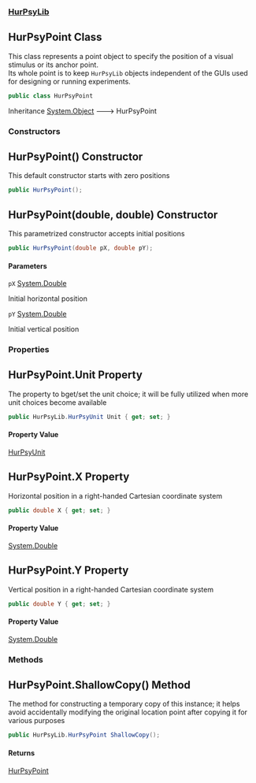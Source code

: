 ### [HurPsyLib](HurPsyLib.md 'HurPsyLib')

## HurPsyPoint Class

This class represents a point object to specify the position of a visual stimulus or its anchor point.  
Its whole point is to keep `HurPsyLib` objects independent of the GUIs used for designing or running experiments.

```csharp
public class HurPsyPoint
```

Inheritance [System.Object](https://docs.microsoft.com/en-us/dotnet/api/System.Object 'System.Object') &#129106; HurPsyPoint
### Constructors

<a name='HurPsyLib.HurPsyPoint.HurPsyPoint()'></a>

## HurPsyPoint() Constructor

This default constructor starts with zero positions

```csharp
public HurPsyPoint();
```

<a name='HurPsyLib.HurPsyPoint.HurPsyPoint(double,double)'></a>

## HurPsyPoint(double, double) Constructor

This parametrized constructor accepts initial positions

```csharp
public HurPsyPoint(double pX, double pY);
```
#### Parameters

<a name='HurPsyLib.HurPsyPoint.HurPsyPoint(double,double).pX'></a>

`pX` [System.Double](https://docs.microsoft.com/en-us/dotnet/api/System.Double 'System.Double')

Initial horizontal position

<a name='HurPsyLib.HurPsyPoint.HurPsyPoint(double,double).pY'></a>

`pY` [System.Double](https://docs.microsoft.com/en-us/dotnet/api/System.Double 'System.Double')

Initial vertical position
### Properties

<a name='HurPsyLib.HurPsyPoint.Unit'></a>

## HurPsyPoint.Unit Property

The property to bget/set the unit choice; it will be fully utilized when more unit choices become available

```csharp
public HurPsyLib.HurPsyUnit Unit { get; set; }
```

#### Property Value
[HurPsyUnit](HurPsyLib.HurPsyUnit.md 'HurPsyLib.HurPsyUnit')

<a name='HurPsyLib.HurPsyPoint.X'></a>

## HurPsyPoint.X Property

Horizontal position in a right-handed Cartesian coordinate system

```csharp
public double X { get; set; }
```

#### Property Value
[System.Double](https://docs.microsoft.com/en-us/dotnet/api/System.Double 'System.Double')

<a name='HurPsyLib.HurPsyPoint.Y'></a>

## HurPsyPoint.Y Property

Vertical position in a right-handed Cartesian coordinate system

```csharp
public double Y { get; set; }
```

#### Property Value
[System.Double](https://docs.microsoft.com/en-us/dotnet/api/System.Double 'System.Double')
### Methods

<a name='HurPsyLib.HurPsyPoint.ShallowCopy()'></a>

## HurPsyPoint.ShallowCopy() Method

The method for constructing a temporary copy of this instance; it helps avoid accidentally modifying the original location point after copying it for various purposes

```csharp
public HurPsyLib.HurPsyPoint ShallowCopy();
```

#### Returns
[HurPsyPoint](HurPsyLib.HurPsyPoint.md 'HurPsyLib.HurPsyPoint')